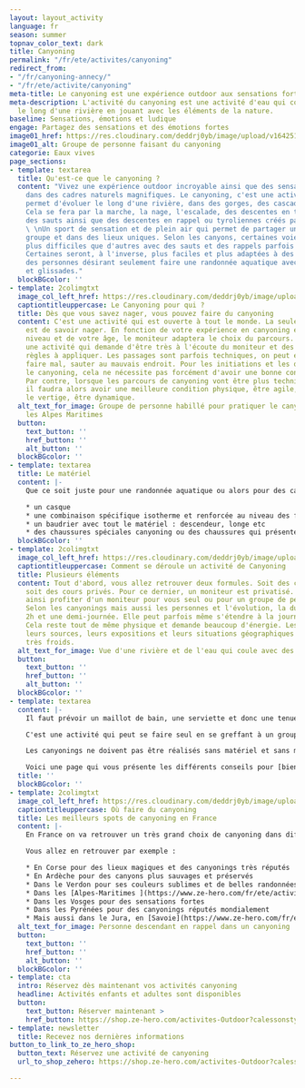 ```yaml
---
layout: layout_activity
language: fr
season: summer
topnav_color_text: dark
title: Canyoning
permalink: "/fr/ete/activites/canyoning"
redirect_from:
- "/fr/canyoning-annecy/"
- "/fr/ete/activite/canyoning"
meta-title: Le canyoning est une expérience outdoor aux sensations fortes
meta-description: L'activité du canyoning est une activité d'eau qui consiste à avancer
  le long d'une rivière en jouant avec les éléments de la nature.
baseline: Sensations, émotions et ludique
engage: Partagez des sensations et des émotions fortes
image01_href: https://res.cloudinary.com/deddrj0yb/image/upload/v1642512714/website/summer/harry-dona-9hHTZeKKK8Q-unsplash_ejimkd.jpg
image01_alt: Groupe de personne faisant du canyoning
categorie: Eaux vives
page_sections:
- template: textarea
  title: Qu'est-ce que le canyoning ?
  content: "Vivez une expérience outdoor incroyable ainsi que des sensations fortes
    dans des cadres naturels magnifiques. Le canyoning, c'est une activité d'eau qui
    permet d'évoluer le long d'une rivière, dans des gorges, des cascades, un torrent.
    Cela se fera par la marche, la nage, l'escalade, des descentes en toboggans naturels,
    des sauts ainsi que des descentes en rappel ou tyroliennes créés par le moniteur.
    \ \nUn sport de sensation et de plein air qui permet de partager un moment en
    groupe et dans des lieux uniques. Selon les canyons, certaines voies seront beaucoup
    plus difficiles que d'autres avec des sauts et des rappels parfois très hauts.
    Certaines seront, à l'inverse, plus faciles et plus adaptées à des enfants ou
    des personnes désirant seulement faire une randonnée aquatique avec quelques sauts
    et glissades."
  blockBGcolor: ''
- template: 2colimgtxt
  image_col_left_href: https://res.cloudinary.com/deddrj0yb/image/upload/v1638883620/website/summer/Canyoning-activite-famille_ov6myx.jpg
  captiontitleuppercase: Le Canyoning pour qui ?
  title: Dès que vous savez nager, vous pouvez faire du canyoning
  content: C'est une activité qui est ouverte à tout le monde. La seule condition
    est de savoir nager. En fonction de votre expérience en canyoning et de votre
    niveau et de votre âge, le moniteur adaptera le choix du parcours. Mais c'est
    une activité qui demande d'être très à l'écoute du moniteur et des différentes
    règles à appliquer. Les passages sont parfois techniques, on peut également se
    faire mal, sauter au mauvais endroit. Pour les initiations et les débuts dans
    le canyoning, cela ne nécessite pas forcément d'avoir une bonne condition physique.
    Par contre, lorsque les parcours de canyoning vont être plus techniques et engagés,
    il faudra alors avoir une meilleure condition physique, être agile, ne pas avoir
    le vertige, être dynamique.
  alt_text_for_image: Groupe de personne habillé pour pratiquer le canyoning dans
    les Alpes Maritimes
  button:
    text_button: ''
    href_button: ''
    alt_button: ''
  blockBGcolor: ''
- template: textarea
  title: Le matériel
  content: |-
    Que ce soit juste pour une randonnée aquatique ou alors pour des canyonings plus techniques, le matériel de canyoning est plutôt spécifique. Généralement le moniteur met à disposition la plupart du matériel. Vous allez donc retrouver :

    * un casque
    * une combinaison spécifique isotherme et renforcée au niveau des fesses et des genoux ainsi que sur les coudes
    * un baudrier avec tout le matériel : descendeur, longe etc
    * des chaussures spéciales canyoning ou des chaussures qui présentent des crampons (types chaussures de trail)
  blockBGcolor: ''
- template: 2colimgtxt
  image_col_left_href: https://res.cloudinary.com/deddrj0yb/image/upload/v1642516880/website/summer/pexels-julia-volk-6152738_q30qqg.jpg
  captiontitleuppercase: Comment se déroule un activité de Canyoning
  title: Plusieurs éléments
  content: Tout d'abord, vous allez retrouver deux formules. Soit des cours collectifs,
    soit des cours privés. Pour ce dernier, un moniteur est privatisé. Vous pouvez
    ainsi profiter d'un moniteur pour vous seul ou pour un groupe de personne défini.
    Selon les canyonings mais aussi les personnes et l'évolution, la durée varie entre
    2h et une demi-journée. Elle peut parfois même s'étendre à la journée entière.
    Cela reste tout de même physique et demande beaucoup d'énergie. Les canyons, selon
    leurs sources, leurs expositions et leurs situations géographiques peuvent être
    très froids.
  alt_text_for_image: Vue d'une rivière et de l'eau qui coule avec des trous d'eau
  button:
    text_button: ''
    href_button: ''
    alt_button: ''
  blockBGcolor: ''
- template: textarea
  content: |-
    Il faut prévoir un maillot de bain, une serviette et donc une tenue de rechange. Mais aussi, une bouteille d'eau qui peut être amenée par le moniteur ainsi qu'une barre énergétique.

    C'est une activité qui peut se faire seul en se greffant à un groupe, ou avec des amis, mais également avec ses enfants. Le canyoning est un bon moyen de vivre une expérience riche en émotion tout en s'amusant dans un cadre naturel.

    Les canyonings ne doivent pas être réalisés sans matériel et sans moniteur. Si vous tentez de réaliser le canyoning sans connaitre les règles et surtout le lieu, cela peut s'avérer très dangereux. Cela est d'autant plus vrai dans les zones où l'accès aux sauveteurs n'est pas facilité. Le canyoning est par ailleurs un lieu naturel qui bouge et se transforme chaque année en fonction des conditions météorologiques.

    Voici une page qui vous présente les différents conseils pour [bien débuter le canyoning](https://www.ze-hero.com/fr/ete/conseils/conseils-canyoning).
  title: ''
  blockBGcolor: ''
- template: 2colimgtxt
  image_col_left_href: https://res.cloudinary.com/deddrj0yb/image/upload/v1643730311/website/Canyoning%2006/IMG_6342_nrdlmr.jpg
  captiontitleuppercase: Où faire du canyoning
  title: Les meilleurs spots de canyoning en France
  content: |-
    En France on va retrouver un très grand choix de canyoning dans différentes régions. Ces différents canyons correspondront à tous les niveaux et tous les goûts. Vous allez parfois avoir des canyonings magnifiques, mais qui seront moins techniques. Vous aurez aussi des canyonings moins jolis, mais qui seront techniques, exigeants et plus sensationnels.

    Vous allez en retrouver par exemple :

    * En Corse pour des lieux magiques et des canyonings très réputés
    * En Ardèche pour des canyons plus sauvages et préservés
    * Dans le Verdon pour ses couleurs sublimes et de belles randonnées aquatiques
    * Dans les [Alpes-Maritimes ](https://www.ze-hero.com/fr/ete/activites/canyoning-alpes-maritimes)pour des canyonings mixtes
    * Dans les Vosges pour des sensations fortes
    * Dans les Pyrénées pour des canyonings réputés mondialement
    * Mais aussi dans le Jura, en [Savoie](https://www.ze-hero.com/fr/ete/activites/canyoning-annecy), en Haute-Savoie...
  alt_text_for_image: Personne descendant en rappel dans un canyoning
  button:
    text_button: ''
    href_button: ''
    alt_button: ''
  blockBGcolor: ''
- template: cta
  intro: Réservez dès maintenant vos activités canyoning
  headline: Activités enfants et adultes sont disponibles
  button:
    text_button: Réserver maintenant >
    href_button: https://shop.ze-hero.com/activites-Outdoor?calessonstype=all&catypegenderlistsummer=all&calessonsactivitytype=Canyoning&start-date=
- template: newsletter
  title: Recevez nos dernières informations
button_to_link_to_ze_hero_shop:
  button_text: Réservez une activité de canyoning
  url_to_shop_zehero: https://shop.ze-hero.com/activites-Outdoor?calessonstype=all&catypegenderlistsummer=all&calessonsactivitytype=Canyoning&start-date=

---
```

